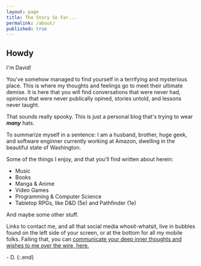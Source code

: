 ```yaml
---
layout: page
title: The Story So Far...
permalink: /about/
published: true
---
```

## Howdy 

I'm David! 

You've somehow managed to find yourself in a terrifying and mysterious place. This is where my thoughts and feelings go to meet their ultimate demise. It is here that you will find conversations that were never had, opinions that were never publically opined, stories untold, and lessons never taught. 

That sounds really spooky. This is just a personal blog that's trying to wear ***many*** hats. 

To summarize myself in a sentence: I am a husband, brother, huge geek, and software enginner currently working at Amazon, dwelling in the beautiful state of Washington.

Some of the things I enjoy, and that you'll find written about herein: 
* Music
* Books
* Manga & Anime
* Video Games
* Programming & Computer Science
* Tabletop RPGs, like D&D (5e) and Pathfinder (1e)

And maybe some other stuff. 

Links to contact me, and all that social media whosit-whatsit, live in bubbles found on the left side of your screen, or at the bottom for all my mobile folks. Failing that, you can [communicate your deep inner thoughts and wishes to me over the wire, here.](mailto:davidlewisvalentine@gmail.com)

\- D.
{:.end}
